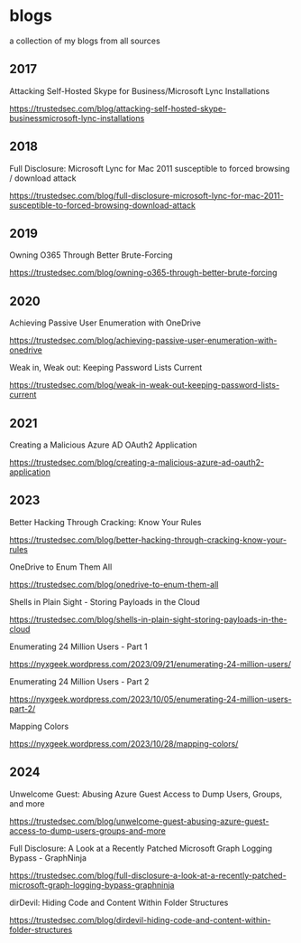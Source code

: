 # blogs

a collection of my blogs from all sources

## 2017
Attacking Self-Hosted Skype for Business/Microsoft Lync Installations

https://trustedsec.com/blog/attacking-self-hosted-skype-businessmicrosoft-lync-installations

## 2018
Full Disclosure: Microsoft Lync for Mac 2011 susceptible to forced browsing / download attack

https://trustedsec.com/blog/full-disclosure-microsoft-lync-for-mac-2011-susceptible-to-forced-browsing-download-attack


## 2019
Owning O365 Through Better Brute-Forcing

https://trustedsec.com/blog/owning-o365-through-better-brute-forcing


## 2020
Achieving Passive User Enumeration with OneDrive

https://trustedsec.com/blog/achieving-passive-user-enumeration-with-onedrive


Weak in, Weak out: Keeping Password Lists Current

https://trustedsec.com/blog/weak-in-weak-out-keeping-password-lists-current


## 2021
Creating a Malicious Azure AD OAuth2 Application

https://trustedsec.com/blog/creating-a-malicious-azure-ad-oauth2-application


## 2023
Better Hacking Through Cracking: Know Your Rules

https://trustedsec.com/blog/better-hacking-through-cracking-know-your-rules


OneDrive to Enum Them All

https://trustedsec.com/blog/onedrive-to-enum-them-all


Shells in Plain Sight - Storing Payloads in the Cloud

https://trustedsec.com/blog/shells-in-plain-sight-storing-payloads-in-the-cloud

Enumerating 24 Million Users - Part 1

https://nyxgeek.wordpress.com/2023/09/21/enumerating-24-million-users/


Enumerating 24 Million Users - Part 2

https://nyxgeek.wordpress.com/2023/10/05/enumerating-24-million-users-part-2/


Mapping Colors

https://nyxgeek.wordpress.com/2023/10/28/mapping-colors/


## 2024 
Unwelcome Guest: Abusing Azure Guest Access to Dump Users, Groups, and more

https://trustedsec.com/blog/unwelcome-guest-abusing-azure-guest-access-to-dump-users-groups-and-more


Full Disclosure: A Look at a Recently Patched Microsoft Graph Logging Bypass - GraphNinja

https://trustedsec.com/blog/full-disclosure-a-look-at-a-recently-patched-microsoft-graph-logging-bypass-graphninja


dirDevil: Hiding Code and Content Within Folder Structures

https://trustedsec.com/blog/dirdevil-hiding-code-and-content-within-folder-structures
